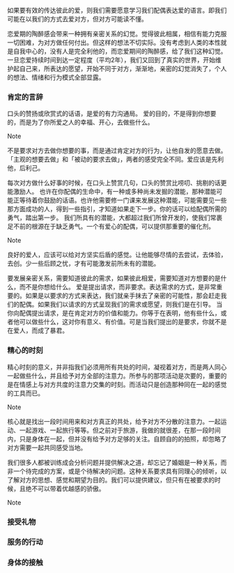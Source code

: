 如果要有效的传达彼此的爱，则我们需要愿意学习我们配偶表达爱的语言。即我们可能在以我们的方式去爱对方，但对方可能读不懂。

恋爱期的陶醉感会带来一种拥有亲密关系的幻觉。觉得彼此相属，相信有能力克服一切困难，为对方做任何付出。但这样的想法不切实际。没有考虑到人类的本性就是自我中心的，没有人是完全利他的，而恋爱期间的陶醉感，给了我们这种幻觉。
一旦恋爱持续时间到达一定程度（平均2年），我们又回到了真实的世界，开始维护起自己来，所表达的愿望，开始不同于对方，渐渐地，亲密的幻觉消失了，个人的想法、情绪和行为模式全部显露。


### 肯定的言辞

口头的赞扬或欣赏式的话语，是爱的有力沟通局。
爱的目的，不是得到你想要的，而是为了你所爱之人的幸福、开心，去做些什么。
>[!note]
不是要求对方去做你想要的事，而是通过肯定对方的行为，让他自发的愿意去做。「主观的想要去做」和「被动的要求去做」，两者的感受完全不同。爱应该是先利他，后利己。

每次对方做什么好事的时候，在口头上赞赏几句，口头的赞赏比唠叨、挑剔的话更能激励人。
也许在你配偶的生命中，有一种或多种尚未发掘的潜能，那种潜能可能正等待着你鼓励的话语。也许他需要修一门课来发展这种潜能，可能需要见一些那方面成功的人，得到一些指引，才知道如果走下一步。你的话可以给配偶所需的勇气，踏出第一步。
我们所具有的潜能，大都超过我们所曾开发的，使我们常裹足不前的根源在于缺乏勇气。一个有爱心的配偶，可以提供那重要的催化剂。
>[!note]
>良好的爱人，应该可以给对方坚实后盾的感觉。让他能够尽情的去尝试，去体验，去创。少一些后顾之忧，才有可能激发前所未有的潜能。

要发展亲密关系，需要知道彼此的需求，如果彼此相爱，需要知道对方想要的是什么，而不是你想给什么。
爱是提出请求，而非要求。表达需求的方式，是非常重要的。如果是以要求的方式来表达，我们就亲手抹去了亲密的可能性，那会赶走我们的配偶。如果我们以请求的方式呈现我们的需求或愿望，则我们是在引导。
当你向配偶提出请求，是在肯定对方的价值和能力。你等于在表明，他有些什么，或者他可以做些什么，这对你有意义、有价值。可是当我们提出的是要求，你就不是在爱人，而成了暴君。

### 精心的时刻

精心时刻的意义，并非指我们必须用所有共处的时间，凝视着对方，而是两人同心一起做些什么，并且给予对方全部的注意力。所参与的那项活动是次要的，重要的是在情感上与对方共度的注意力交集的时刻。而活动只是创造那种同在一起的感觉的工具而已。
>[!note]
>核心就是找出一段时间用来和对方真正的共处，给予对方不分散的注意力。一起运动、一起游戏、一起旅行等等。但之前对于旅游，我做的就很差，在那一段时间内，只是身体在一起，但并没有给予对方足够的关注。自顾自的的拍照，却忽略了对方需要一起共同感受当地。

我们很多人都被训练成会分析问题并提供解决之道，却忘记了婚姻是一种关系，而非一个待完成的方案，或是个待解决的问题。这种关系要求具有同理心的倾听，以了解对方的思想、感觉和期望为目的。我们可以提供建议，但只有在被要求的时候，且绝不可以带着优越感的骄傲。
>[!note]
>

### 接受礼物



### 服务的行动

### 身体的接触

